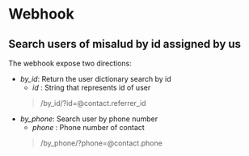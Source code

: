 # Webhook
## Search users of misalud by id assigned by us

The webhook expose two directions:
* *_by_id_*: Return the user dictionary search by id
  * _id_ : String that represents id of user
  > /by_id/?id=@contact.referrer_id
* _*by_phone*_: Search user by phone number
  * _phone_ : Phone number of contact
  > /by_phone/?phone=@contact.phone
